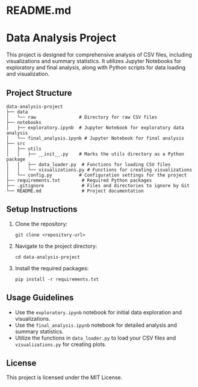 # README.md

# Data Analysis Project

This project is designed for comprehensive analysis of CSV files, including visualizations and summary statistics. It utilizes Jupyter Notebooks for exploratory and final analysis, along with Python scripts for data loading and visualization.

## Project Structure

```
data-analysis-project
├── data
│   └── raw                # Directory for raw CSV files
├── notebooks
│   ├── exploratory.ipynb  # Jupyter Notebook for exploratory data analysis
│   └── final_analysis.ipynb # Jupyter Notebook for final analysis
├── src
│   ├── utils
│   │   ├── __init__.py    # Marks the utils directory as a Python package
│   │   ├── data_loader.py  # Functions for loading CSV files
│   │   └── visualizations.py # Functions for creating visualizations
│   └── config.py          # Configuration settings for the project
├── requirements.txt        # Required Python packages
├── .gitignore              # Files and directories to ignore by Git
└── README.md               # Project documentation
```

## Setup Instructions

1. Clone the repository:
   ```
   git clone <repository-url>
   ```

2. Navigate to the project directory:
   ```
   cd data-analysis-project
   ```

3. Install the required packages:
   ```
   pip install -r requirements.txt
   ```

## Usage Guidelines

- Use the `exploratory.ipynb` notebook for initial data exploration and visualizations.
- Use the `final_analysis.ipynb` notebook for detailed analysis and summary statistics.
- Utilize the functions in `data_loader.py` to load your CSV files and `visualizations.py` for creating plots.

## License

This project is licensed under the MIT License.